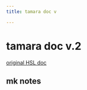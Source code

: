 ```yaml
---
title: tamara doc v

---
```


# tamara doc v.2

[original HSL doc](https://hackmd.io/nO2MuLZ-SKOqMGFAhAXklw?view)

## mk notes